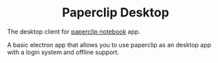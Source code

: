 <h1 align="center">Paperclip Desktop</h1>

The desktop client for [paperclip notebook](https://paper-clip.web.app) app.

A basic electron app that allows you to use paperclip as an desktop app with a login system and offline support.
